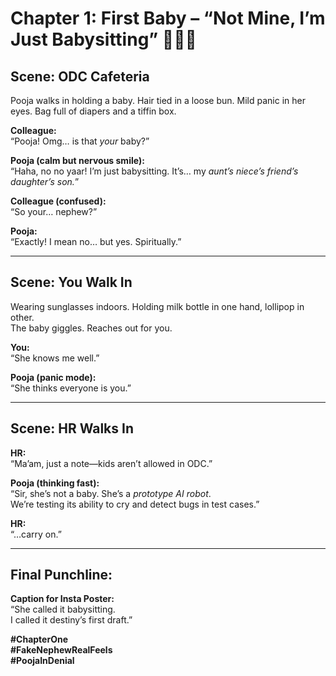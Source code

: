 # Chapter 1: First Baby – “Not Mine, I’m Just Babysitting” 👶🏽🍼

## Scene: ODC Cafeteria

Pooja walks in holding a baby. Hair tied in a loose bun. Mild panic in her eyes. Bag full of diapers and a tiffin box.

**Colleague:**  
“Pooja! Omg… is that *your* baby?”

**Pooja (calm but nervous smile):**  
“Haha, no no yaar! I’m just babysitting. It’s… my *aunt’s niece’s friend’s daughter’s son.*”

**Colleague (confused):**  
“So your… nephew?”

**Pooja:**  
“Exactly! I mean no… but yes. Spiritually.”

---

## Scene: You Walk In

Wearing sunglasses indoors. Holding milk bottle in one hand, lollipop in other.  
The baby giggles. Reaches out for you.

**You:**  
“She knows me well.”

**Pooja (panic mode):**  
“She thinks everyone is you.”

---

## Scene: HR Walks In

**HR:**  
“Ma’am, just a note—kids aren’t allowed in ODC.”

**Pooja (thinking fast):**  
“Sir, she’s not a baby. She’s a *prototype AI robot*.  
We’re testing its ability to cry and detect bugs in test cases.”

**HR:**  
“…carry on.”

---

## Final Punchline:

**Caption for Insta Poster:**  
“She called it babysitting.  
I called it destiny’s first draft.”  

**#ChapterOne**  
**#FakeNephewRealFeels**  
**#PoojaInDenial**
